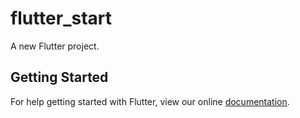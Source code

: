 # flutter_start

A new Flutter project.

## Getting Started

For help getting started with Flutter, view our online
[documentation](https://flutter.io/).
